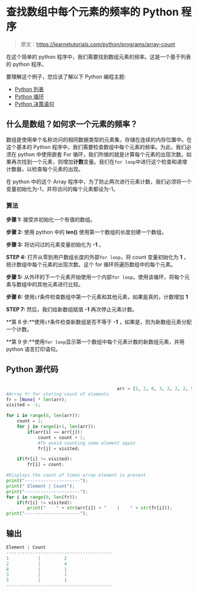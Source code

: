 # 查找数组中每个元素的频率的 Python 程序

> 原文：<https://learnetutorials.com/python/programs/array-count>

在这个简单的 python 程序中，我们需要找到数组元素的频率。这是一个基于列表的 python 程序。

要理解这个例子，您应该了解以下 Python 编程主题:

*   [Python 列表](../../python/python-lists "Python List or array")
*   [Python 循环](../../python/python-loop-tutorials "Loops in Python")
*   [Python 决策语句](../../python/decision-making-statements "Python decision making statements")

## 什么是数组？如何求一个元素的频率？

数组是使用单个名称访问的相同数据类型的元素集，存储在连续的内存位置中。在这个基本的 Python 程序中，我们需要检查数组中每个元素的频率。为此，我们必须在 python 中使用嵌套 For 循环，我们所做的就是计算每个元素的出现次数。如果再次找到一个元素，则增加**计数**变量。我们在`for loop`中进行这个检查和递增计数器，以检查每个元素的出现。

在 python 中的这个 Array 程序中，为了防止两次进行元素计数，我们必须将一个变量初始化为-1，并将访问的每个元素都设为-1。

### 算法

**步骤 1:** 接受并初始化一个有值的数组。

**步骤 2:** 使用 python 中的 **len()** 使用第一个数组的长度创建一个数组。

**步骤 3:** 将访问过的元素变量初始化为 **-1** 。

**STEP 4:** 打开从零到用户数组长度的外部`for loop`，将 count 变量初始化为 **1** ，统计数组中每个元素的出现次数。这个 for 循环将遍历数组中的每个元素。

**步骤 5:** 从外环的下一个元素开始使用一个内部`for loop`。使用该循环，将每个元素与数组中的其他元素进行比较。

**步骤 6:** 使用`if`条件检查数组中第一个元素和其他元素，如果是真的，计数增加 **1**

**STEP 7:** 然后，我们给新数组赋值 **-1** 再次停止元素计数。

**第 8 步:**使用`if`条件检查新数组是否不等于 **-1** ，如果是，则为新数组元素分配一个计数。

**第 9 步:**使用`for loop`显示第一个数组中每个元素计数的新数组元素，并用 python 语言打印语句。

## Python 源代码

```py

                                          arr = [1, 2, 8, 3, 2, 2, 2, 5, 1];     
#Array fr for storing count of elements  
fr = [None] * len(arr);    
visited = -1;    

for i in range(0, len(arr)):    
    count = 1;    
    for j in range(i+1, len(arr)):    
        if(arr[i] == arr[j]):    
            count = count + 1;    
            #To avoid counting same element again    
            fr[j] = visited;    

    if(fr[i] != visited):    
        fr[i] = count;    

#Displays the count of times array element is present    
print("---------------------");    
print(" Element | Count");    
print("---------------------");    
for i in range(0, len(fr)):    
    if(fr[i] != visited):    
        print("    " + str(arr[i]) + "    |    " + str(fr[i]));    
print("---------------------"); 

```

## 输出

```py
Element | Count
----------------------------------------
1           |         2
2           |         4
8           |         1
3           |         1
5           |         1
----------------------------------------
```
